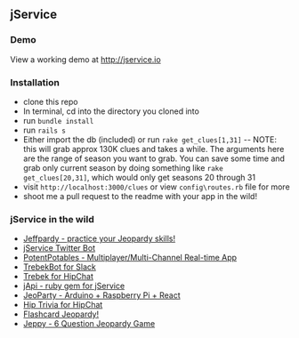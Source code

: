 ## jService

### Demo
View a working demo at http://jservice.io

### Installation
* clone this repo 
* In terminal, cd into the directory you cloned into
* run `bundle install` 
* run `rails s`
* Either import the db (included) or run `rake get_clues[1,31]` -- NOTE: this will grab approx 130K clues and takes a while. The arguments here are the range of season you want to grab. You can save some time and grab only current season by doing something like `rake get_clues[20,31]`, which would only get seasons 20 through 31
* visit `http://localhost:3000/clues` or view `config\routes.rb` file for more
* shoot me a pull request to the readme with your app in the wild!

### jService in the wild
* [Jeffpardy - practice your Jeopardy skills!](https://jeffpardy.surge.sh/)
* [jService Twitter Bot](http://twitter.com/jservicebot)
* [PotentPotables - Multiplayer/Multi-Channel Real-time App](http://potentpotables.io/)
* [TrebekBot for Slack](https://github.com/gesteves/trebekbot)
* [Trebek for HipChat](https://github.com/yanigisawa/hip-trebek)
* [jApi - ruby gem for jService](https://github.com/djds23/jApi)
* [JeoParty - Arduino + Raspberry Pi + React](https://github.com/keithpops/jeoparty)
* [Hip Trivia for HipChat](https://github.com/aarontam/hip-trivia)
* [Flashcard Jeopardy!](https://codepen.io/DesmondW/full/ExZexOV)
* [Jeppy - 6 Question Jeopardy Game](http://jeppy.herokuapp.com)
